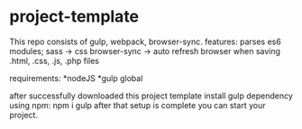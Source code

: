 # project-template
This repo consists of gulp, webpack, browser-sync.
features:
parses es6 modules;
sass -> css
browser-sync -> auto refresh browser when saving .html, .css, .js, .php files

requirements:
  *nodeJS
  *gulp global

after successfully downloaded this project template install gulp dependency using npm:
npm i gulp
after that setup is complete you can start your project.
